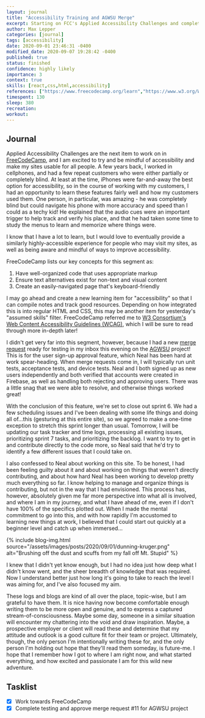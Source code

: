 ```yaml
---
layout: journal
title: "Accessibility Training and AGWSU Merge"
excerpt: Starting on FCC's Applied Accessibility Challenges and completing the user registration feature merge request for AGWSU.
author: Max Lepper
categories: [journal]
tags: [accessibility]
date: 2020-09-01 23:46:31 -0400
modified_date: 2020-09-07 19:28:42 -0400
published: true
status: finished
confidence: highly likely
importance: 3
context: true
skills: [react,css,html,accessibility]
references: ["https://www.freecodecamp.org/learn","https://www.w3.org/WAI/standards-guidelines/wcag/","https://agwsu.org/","https://gitlab.com/neal.strobl/wsu-adventurers-guild/-/merge_requests/11"]
timespent: 130
sleep: 380
recreation:
workout:
---
```


## Journal

Applied Accessibility Challenges are the next item to work on in [FreeCodeCamp]({{page.references[0]}}), and I am excited to try and be mindful of accessibility and make my sites usable for all people. A few years back, I worked in cellphones, and had a few repeat customers who were either partially or completely blind. At least at the time, iPhones were far-and-away the best option for accessibility, so in the course of working with my customers, I had an opportunity to learn these features fairly well and how my customers used them. One person, in particular, was amazing - he was completely blind but could navigate his phone with more accuracy and speed than I could as a techy kid! He explained that the audio cues were an important trigger to help track and verify his place, and that he had taken some time to study the menus to learn and memorize where things were.

I know that I have a lot to learn, but I would love to eventually provide a similarly highly-accessible experience for people who may visit my sites, as well as being aware and mindful of ways to improve accessibility.

FreeCodeCamp lists our key concepts for this segment as:

1. Have well-organized code that uses appropriate markup
2. Ensure text alternatives exist for non-text and visual content
3. Create an easily-navigated page that's keyboard-friendly

I may go ahead and create a new learning item for "accessibility" so that I can compile notes and track good resources. Depending on how integrated this is into regular HTML and CSS, this may be another item for yesterday's "assumed skills" filter. FreeCodeCamp referred me to [W3 Consortium's Web Content Accessibility Guidelines (WCAG)]({{page.references[1]}}), which I will be sure to read through more in-depth later!

I didn't get very far into this segment, however, because I had a new [merge request]({{page.references[3]}}) ready for testing in my inbox this evening on the [AGWSU]({{page.references[2]}}) project! This is for the user sign-up approval feature, which Neal has been hard at work spear-heading. When merge requests come in, I will typically run unit tests, acceptance tests, and device tests. Neal and I both signed up as new users independently and both verified that accounts were created in Firebase, as well as handling both rejecting and approving users. There was a little snag that we were able to resolve, and otherwise things worked great!

With the conclusion of this feature, we're set to close out sprint 6. We had a few scheduling issues and I've been dealing with some life things and doing all of...this (gesturing at this entire site), so we agreed to make a one-time exception to stretch this sprint longer than usual. Tomorrow, I will be updating our task tracker and time logs, processing all existing issues, prioritizing sprint 7 tasks, and prioritizing the backlog. I want to try to get in and contribute directly to the code more, so Neal said that he'd try to identify a few different issues that I could take on.

I also confessed to Neal about working on this site. To be honest, I had been feeling guilty about it and about working on things that weren't directly contributing, and about how hard Neal has been working to develop pretty much everything so far. I know helping to manage and organize things is contributing, but not in the way that I had envisioned. This process has, however, absolutely given me far more perspective into what all is involved, and where I am in my journey, and what I have ahead of me, even if I don't have 100% of the specifics plotted out. When I made the mental commitment to go into this, and with how rapidly I'm accustomed to learning new things at work, I believed that I could start out quickly at a beginner level and catch up when immersed...

{% include blog-img.html source="/assets/images/posts/2020/09/01/dunning-kruger.png" alt="Brushing off the dust and scuffs from my fall off Mt. Stupid" %}

I knew that I didn't yet know enough, but I had no idea just how deep what I didn't know went, and the sheer breadth of knowledge that was required. Now I understand better just how long it's going to take to reach the level I was aiming for, and I've also focused my aim.

These logs and blogs are kind of all over the place, topic-wise, but I am grateful to have them. It is nice having now become comfortable enough writing them to be more open and genuine, and to express a captured stream-of-consciousness. Maybe some day, someone in a similar situation will encounter my chattering into the void and draw inspiration. Maybe, a prospective employer or client will read these and determine that my attitude and outlook is a good culture fit for their team or project. Ultimately, though, the only person I'm intentionally writing these for, and the only person I'm holding out hope that they'll read them someday, is future-me. I hope that I remember how I got to where I am right now, and what started everything, and how excited and passionate I am for this wild new adventure.

## Tasklist

- [x] Work towards FreeCodeCamp
- [x] Complete testing and approve merge request #11 for AGWSU project